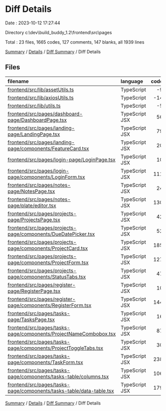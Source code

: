 # Diff Details

Date : 2023-10-12 17:27:44

Directory c:\\dev\\build_buddy_1.2\\frontend\\src\\pages

Total : 23 files,  1665 codes, 127 comments, 147 blanks, all 1939 lines

[Summary](results.md) / [Details](details.md) / [Diff Summary](diff.md) / Diff Details

## Files
| filename | language | code | comment | blank | total |
| :--- | :--- | ---: | ---: | ---: | ---: |
| [frontend/src/lib/assetUtils.ts](/frontend/src/lib/assetUtils.ts) | TypeScript | -9 | -1 | -3 | -13 |
| [frontend/src/lib/axiosUtils.ts](/frontend/src/lib/axiosUtils.ts) | TypeScript | -14 | -2 | -3 | -19 |
| [frontend/src/lib/utils.ts](/frontend/src/lib/utils.ts) | TypeScript | -5 | -3 | -4 | -12 |
| [frontend/src/pages/dashboard-page/DashboardPage.tsx](/frontend/src/pages/dashboard-page/DashboardPage.tsx) | TypeScript JSX | 56 | 4 | 5 | 65 |
| [frontend/src/pages/landing-page/LandingPage.tsx](/frontend/src/pages/landing-page/LandingPage.tsx) | TypeScript JSX | 79 | 1 | 3 | 83 |
| [frontend/src/pages/landing-page/components/FeatureCard.tsx](/frontend/src/pages/landing-page/components/FeatureCard.tsx) | TypeScript JSX | 20 | 1 | 3 | 24 |
| [frontend/src/pages/login-page/LoginPage.tsx](/frontend/src/pages/login-page/LoginPage.tsx) | TypeScript JSX | 10 | 0 | 2 | 12 |
| [frontend/src/pages/login-page/components/LoginForm.tsx](/frontend/src/pages/login-page/components/LoginForm.tsx) | TypeScript JSX | 111 | 12 | 11 | 134 |
| [frontend/src/pages/notes-page/NotesPage.tsx](/frontend/src/pages/notes-page/NotesPage.tsx) | TypeScript JSX | 24 | 2 | 3 | 29 |
| [frontend/src/pages/notes-page/plate/editor.tsx](/frontend/src/pages/notes-page/plate/editor.tsx) | TypeScript JSX | 130 | 65 | 24 | 219 |
| [frontend/src/pages/projects-page/ProjectsPage.tsx](/frontend/src/pages/projects-page/ProjectsPage.tsx) | TypeScript JSX | 42 | 2 | 5 | 49 |
| [frontend/src/pages/projects-page/components/DueDatePicker.tsx](/frontend/src/pages/projects-page/components/DueDatePicker.tsx) | TypeScript JSX | 52 | 0 | 7 | 59 |
| [frontend/src/pages/projects-page/components/ProjectCard.tsx](/frontend/src/pages/projects-page/components/ProjectCard.tsx) | TypeScript JSX | 185 | 2 | 19 | 206 |
| [frontend/src/pages/projects-page/components/ProjectForm.tsx](/frontend/src/pages/projects-page/components/ProjectForm.tsx) | TypeScript JSX | 127 | 0 | 7 | 134 |
| [frontend/src/pages/projects-page/components/StatusTabs.tsx](/frontend/src/pages/projects-page/components/StatusTabs.tsx) | TypeScript JSX | 47 | 0 | 4 | 51 |
| [frontend/src/pages/register-page/RegisterPage.tsx](/frontend/src/pages/register-page/RegisterPage.tsx) | TypeScript JSX | 10 | 0 | 2 | 12 |
| [frontend/src/pages/register-page/components/RegisterForm.tsx](/frontend/src/pages/register-page/components/RegisterForm.tsx) | TypeScript JSX | 144 | 3 | 7 | 154 |
| [frontend/src/pages/tasks-page/TasksPage.tsx](/frontend/src/pages/tasks-page/TasksPage.tsx) | TypeScript JSX | 16 | 1 | 4 | 21 |
| [frontend/src/pages/tasks-page/components/ProjectNameCombobox.tsx](/frontend/src/pages/tasks-page/components/ProjectNameCombobox.tsx) | TypeScript JSX | 87 | 7 | 8 | 102 |
| [frontend/src/pages/tasks-page/components/ProjectToggleTabs.tsx](/frontend/src/pages/tasks-page/components/ProjectToggleTabs.tsx) | TypeScript JSX | 30 | 0 | 3 | 33 |
| [frontend/src/pages/tasks-page/components/TaskForm.tsx](/frontend/src/pages/tasks-page/components/TaskForm.tsx) | TypeScript JSX | 238 | 7 | 16 | 261 |
| [frontend/src/pages/tasks-page/components/tasks-table/columns.tsx](/frontend/src/pages/tasks-page/components/tasks-table/columns.tsx) | TypeScript JSX | 106 | 11 | 10 | 127 |
| [frontend/src/pages/tasks-page/components/tasks-table/data-table.tsx](/frontend/src/pages/tasks-page/components/tasks-table/data-table.tsx) | TypeScript JSX | 179 | 15 | 14 | 208 |

[Summary](results.md) / [Details](details.md) / [Diff Summary](diff.md) / Diff Details